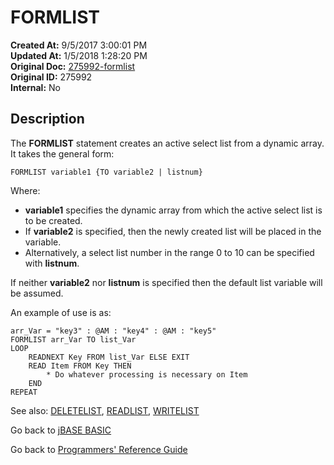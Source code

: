 # FORMLIST

**Created At:** 9/5/2017 3:00:01 PM  
**Updated At:** 1/5/2018 1:28:20 PM  
**Original Doc:** [275992-formlist](https://docs.jbase.com/36868-jbase-basic/275992-formlist)  
**Original ID:** 275992  
**Internal:** No  

## Description

The **FORMLIST** statement creates an active select list from a dynamic array. It takes the general form:

```
FORMLIST variable1 {TO variable2 | listnum}
```

Where:

- **variable1** specifies the dynamic array from which the active select list is to be created.
- If **variable2** is specified, then the newly created list will be placed in the variable.
- Alternatively, a select list number in the range 0 to 10 can be specified with **listnum**.

If neither **variable2** nor **listnum** is specified then the default list variable will be assumed.

An example of use is as:

```
arr_Var = "key3" : @AM : "key4" : @AM : "key5"
FORMLIST arr_Var TO list_Var
LOOP
    READNEXT Key FROM list_Var ELSE EXIT
    READ Item FROM Key THEN
        * Do whatever processing is necessary on Item
    END
REPEAT
```

See also: [DELETELIST](./../deletelist), [READLIST](./../readlist), [WRITELIST](./../writelist)

Go back to [jBASE BASIC](./../README.md)

Go back to [Programmers' Reference Guide](./../../reference-guides/jbc/README.md)

  
<PageFooter />
